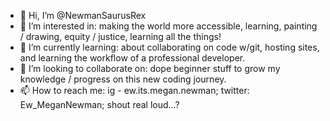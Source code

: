 - 👋 Hi, I’m @NewmanSaurusRex
- 👀 I’m interested in: making the world more accessible, learning, painting / drawing, equity / justice, learning all the things!
- 🌱 I’m currently learning: about collaborating on code w/git, hosting sites, and learning the workflow of a professional developer.
- 💞️ I’m looking to collaborate on: dope beginner stuff to grow my knowledge / progress on this new coding journey.
- 📫 How to reach me: ig - ew.its.megan.newman; twitter: Ew_MeganNewman; shout real loud...?

<!---
NewmanSaurusRex/NewmanSaurusRex is a ✨ special ✨ repository because its `README.md` (this file) appears on your GitHub profile.
You can click the Preview link to take a look at your changes.
--->
